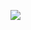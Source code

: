 <p width="100%">
  <a href="https://www.raptis.wtf/?ref=github">
    <img src="https://storage.googleapis.com/brandflow-bucket/personal/blog/portfolio-og.jpg" data-canonical-src="https://storage.googleapis.com/brandflow-bucket/personal/blog/portfolio-og.jpg"/>
  </a>
</p>
